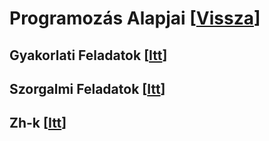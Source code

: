 # Programozás Alapjai [[Vissza](https://github.com/OraveczJozsef/Miskolci_Egyetem)]

## Gyakorlati Feladatok [[Itt](https://github.com/OraveczJozsef/Miskolci_Egyetem/tree/main/Programoz%C3%A1s%20Alapjai/Gyakorlati%20Feladatok)]
## Szorgalmi Feladatok [[Itt](https://github.com/OraveczJozsef/Miskolci_Egyetem/tree/main/Programoz%C3%A1s%20Alapjai/Szorgalmi%20Feladatok)]
## Zh-k [[Itt](https://github.com/OraveczJozsef/Miskolci_Egyetem/tree/main/Programoz%C3%A1s%20Alapjai/Zh)]